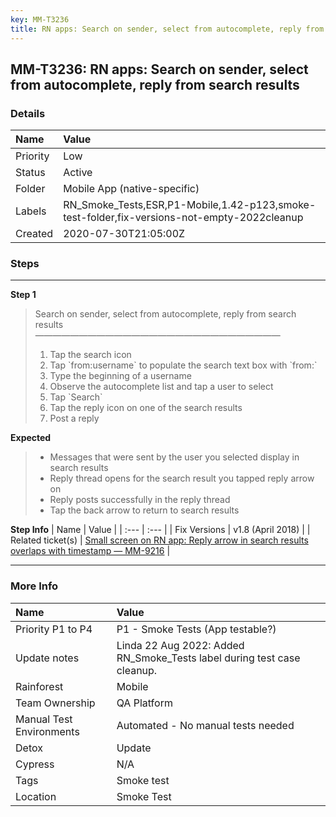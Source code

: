```yaml
---
key: MM-T3236
title: RN apps: Search on sender, select from autocomplete, reply from search results
---
```


## MM-T3236: RN apps: Search on sender, select from autocomplete, reply from search results

### Details

| Name     | Value                                                                                       |
| :------- | :------------------------------------------------------------------------------------------ |
| Priority | Low                                                                                         |
| Status   | Active                                                                                      |
| Folder   | Mobile App (native-specific)                                                                |
| Labels   | RN_Smoke_Tests,ESR,P1-Mobile,1.42-p123,smoke-test-folder,fix-versions-not-empty-2022cleanup |
| Created  | 2020-07-30T21:05:00Z                                                                        |

### Steps

<hr/>

**Step 1**

> <article>Search on sender, select from autocomplete, reply from search results<br>————————————————————————————<ol><li>Tap the search icon</li><li> Tap `from:username` to populate the search text box with `from:`</li><li> Type the beginning of a username</li><li> Observe the autocomplete list and tap a user to select</li><li> Tap `Search`</li><li> Tap the reply icon on one of the search results</li><li>Post a reply</li></ol></article>

**Expected**

> <article><ul><li>Messages that were sent by the user you selected display in search results</li><li>Reply thread opens for the search result you tapped reply arrow on</li><li>Reply posts successfully in the reply thread</li><li>Tap the back arrow to return to search results</li></ul></article>

**Step Info**
| Name | Value |
| :--- | :--- |
| Fix Versions | v1.8 (April 2018) |
| Related ticket(s) | <a href="https://mattermost.atlassian.net/browse/MM-9216">Small screen on RN app: Reply arrow in search results overlaps with timestamp — MM-9216</a> |

<hr/>

### More Info

| Name                     | Value                                                                   |
| :----------------------- | :---------------------------------------------------------------------- |
| Priority P1 to P4        | P1 - Smoke Tests (App testable?)                                        |
| Update notes             | Linda 22 Aug 2022: Added RN_Smoke_Tests label during test case cleanup. |
| Rainforest               | Mobile                                                                  |
| Team Ownership           | QA Platform                                                             |
| Manual Test Environments | Automated - No manual tests needed                                      |
| Detox                    | Update                                                                  |
| Cypress                  | N/A                                                                     |
| Tags                     | Smoke test                                                              |
| Location                 | Smoke Test                                                              |
